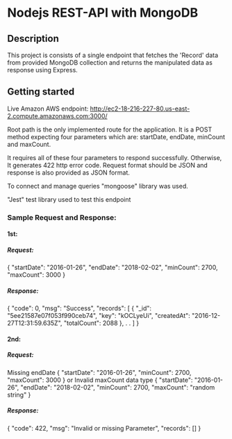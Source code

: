 # Nodejs REST-API with MongoDB

## Description

This project is consists of a single endpoint that fetches the 'Record' data from provided MongoDB collection and returns the manipulated data as response using Express.

## Getting started

Live Amazon AWS endpoint: http://ec2-18-216-227-80.us-east-2.compute.amazonaws.com:3000/

Root path is the only implemented route for the application. It is a POST method expecting four parameters which are:
startDate, endDate, minCount and maxCount.

It requires all of these four parameters to respond successfully. Otherwise, It generates 422 http error code. Request format should be JSON and response is also provided as JSON format.

To connect and manage queries "mongoose" library was used.

"Jest" test library used to test this endpoint

### Sample Request and Response:

#### 1st:
##### Request:
{
    "startDate": "2016-01-26",
    "endDate": "2018-02-02",
    "minCount": 2700,
    "maxCount": 3000
}

##### Response:
{
    "code": 0,
    "msg": "Success",
    "records": [
        {
            "_id": "5ee21587e07f053f990ceb74",
            "key": "kOCLyeUi",
            "createdAt": "2016-12-27T12:31:59.635Z",
            "totalCount": 2088
        },
        .
        .
    ]
}

#### 2nd:
##### Request:
Missing endDate
{
    "startDate": "2016-01-26",
    "minCount": 2700,
    "maxCount": 3000
}
or
Invalid maxCount data type
{
    "startDate": "2016-01-26",
    "endDate": "2018-02-02",
    "minCount": 2700,
    "maxCount": "random string"
}

##### Response:
{
    "code": 422,
    "msg": "Invalid or missing Parameter",
    "records": []
}